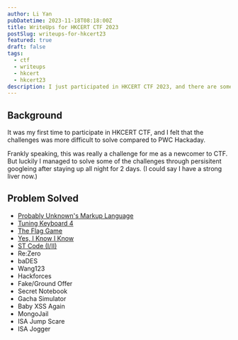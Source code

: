 ```yaml
---
author: Li Yan
pubDatetime: 2023-11-18T08:18:00Z
title: WriteUps for HKCERT CTF 2023
postSlug: writeups-for-hkcert23
featured: true
draft: false
tags:
  - ctf
  - writeups
  - hkcert
  - hkcert23
description: I just participated in HKCERT CTF 2023, and there are some write-ups for challenges I solved.
---
```


## Background

It was my first time to participate in HKCERT CTF, and I felt that the challenges was more difficult to solve compared to PWC Hackaday.

Frankly speaking, this was really a challenge for me as a newcomer to CTF. But luckily I managed to solve some of the challenges through persisitent googleing after staying up all night for 2 days. (I could say I have a strong liver now.)

## Problem Solved

- [Probably Unknown's Markup Language](writeups-for-hkcert23-puml)
- [Tuning Keyboard 4](writeups-for-hkcert23-tuning-keyboard-4)
- [The Flag Game](writeups-for-hkcert23-the-flag-game)
- [Yes, I Know I Know](writeups-for-hkcert23-yes-i-know-know)
- [ST Code (I/II)](writeups-for-hkcert23-st-code)
- Re:Zero
- baDES
- Wang123
- Hackforces
- Fake/Ground Offer
- Secret Notebook
- Gacha Simulator
- Baby XSS Again
- MongoJail
- ISA Jump Scare
- ISA Jogger